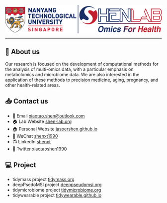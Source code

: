 ![](https://github.com/jaspershen-lab/.github/blob/main/shen_lab_logo11.png)

---

## 👤 About us

Our research is focused on the development of computational methods for the analysis of multi-omics data, with a particular emphasis on metabolomics and microbiome data. We are also interested in the application of these methods to precision medicine, aging, pregnancy, and other health-related areas.

## 📥 Contact us

- 📩 Email [xiaotao.shen@outlook.com](xiaotao.shen@outlook.com)
- 🏠 Lab Website [shen-lab.org](https://www.shen-lab.org/)
- 🏠 Personal Website [jaspershen.github.io](https://jaspershen.github.io/)
- 💬 WeChat [shenxt1990](https://jaspershen.github.io/image/wechat_QR.jpg)
- 📺 LinkedIn [shenxt](https://www.linkedin.com/in/shenxt/)
- 🐤 Twitter [xiaotaoshen1990](https://twitter.com/xiaotaoshen1990)

## 💻 Project

- tidymass project [tidymass.org](https://www.tidymass.org/)
- deepPsedoMSI project [deeppseudomsi.org](https://www.deeppseudomsi.org/)
- tidymicrobiome project [tidymicrobiome.org](http://www.tidymicrobiome.org/)
- tidywearable project [tidywearable.github.io](https://tidywearable.github.io/)

